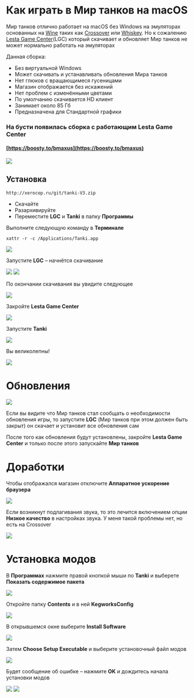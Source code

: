 # Как играть в Мир танков на macOS
Мир танков отлично работает на macOS без Windows на эмуляторах основанных на [Wine](https://winehq.org/) таких  как [Crossover](https://www.codeweavers.com/crossover) или [Whiskey](https://getwhisky.app/). Но к сожалению [Lesta Game Center](https://redirect.lesta.ru/LGC/Lesta_Game_Center_Install_RU.exe)(LGC) который скачивает и обновляет Мир танков не может нормально работать на эмуляторах

Данная сборка:

* Без виртуальной Windows
* Может скачивать и устанавливать обновления Мира танков
* Нет глюков с вращающимеся гусеницами
* Магазин отображается без искажений
* Нет проблем с изменёнными цветами
* По умолчанию скачивается HD клиент
* Занимает около 85 Гб
* Предназначена для Стандартной графики

### На бусти появилась сборка с работающим Lesta Game Center
#### [https://boosty.to/bmaxus](https://boosty.to/bmaxus)

<img src="https://raw.github.com/gmaxus/Mir-tankov-macOS/main/img/macOS-LGC.jpg">

## Установка
``` text
http://xerocop.ru/git/tanki-V3.zip
```
* Скачайте
* Разархивируйте
* Переместите **LGC** и **Tanki** в папку **Программы**

Выполните следующую команду в **Терминале**
```text
xattr -r -c /Applications/Tanki.app
```

<img src="https://raw.github.com/gmaxus/Mir-tankov-macOS/main/img/22.jpg">

Запустите **LGC** – начнётся скачивание

<img src="https://raw.github.com/gmaxus/Mir-tankov-macOS/main/img/0.jpg">

<img src="https://raw.github.com/gmaxus/Mir-tankov-macOS/main/img/1.jpg">

По окончании скачивания вы увидите следующее

<img src="https://raw.github.com/gmaxus/Mir-tankov-macOS/main/img/2.jpg">

Закройте **Lesta Game Center**

<img src="https://raw.github.com/gmaxus/Mir-tankov-macOS/main/img/3.jpg">

Запустите **Tanki**

<img src="https://raw.github.com/gmaxus/Mir-tankov-macOS/main/img/4.jpg">

Вы великолепны!

<img src="https://raw.github.com/gmaxus/Mir-tankov-macOS/main/img/5.jpg">

# Обновления

<img src="https://raw.github.com/gmaxus/Mir-tankov-macOS/main/img/6.jpg">

Если вы видите что Мир танков стал сообщать о необходимости обновления игры, то запустите **LGC** (Мир танков при этом должен быть закрыт) он скачает и установит все обновления сам

После того как обновления будут установлены, закройте **Lesta Game Center** и только после этого запускайте **Мир танков** 



# Доработки
Чтобы отображался магазин отключите **Аппаратное ускорение браузера**

<img src="https://raw.github.com/gmaxus/Mir-tankov-macOS/main/img/shop-fix.jpg">

Если возникнут подлагивания звука, то это лечится включением опции **Низкое качество** в настройках звука. У меня такой проблемы нет, но есть на Crossover

<img src="https://raw.github.com/gmaxus/Mir-tankov-macOS/main/img/sound-fix.jpg">

# Установка модов
В **Программах** нажмите правой кнопкой мыши по **Tanki** и выберете **Показать содержимое пакета**

<img src="https://raw.github.com/gmaxus/Mir-tankov-macOS/main/img/7.jpg">

Откройте папку **Contents** и в ней **KegworksConfig**

<img src="https://raw.github.com/gmaxus/Mir-tankov-macOS/main/img/8.jpg">

В открывшемся окне выберите **Install Software**

<img src="https://raw.github.com/gmaxus/Mir-tankov-macOS/main/img/9.jpg">

Затем **Choose Setup Executable** и выберите установочный файл модов

<img src="https://raw.github.com/gmaxus/Mir-tankov-macOS/main/img/10.jpg">

Будет сообщение об ошибке – нажмите **OK** и дождитесь начала установки модов

<img src="https://raw.github.com/gmaxus/Mir-tankov-macOS/main/img/11.jpg">

<img src="https://raw.github.com/gmaxus/Mir-tankov-macOS/main/img/12.jpg">